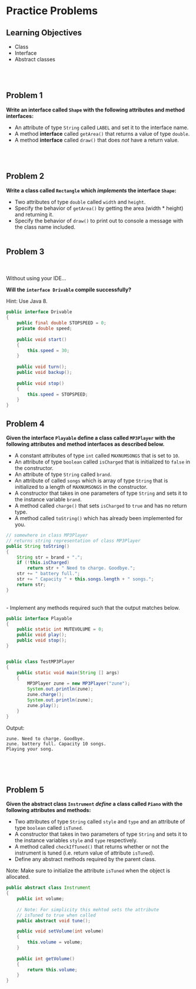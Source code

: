 Practice Problems
========================

Learning Objectives
-------------------
- Class
- Interface
- Abstract classes

<br><br>


Problem 1
---------
**Write an interface called `Shape` with the following attributes and method interfaces:**

- An attribute of type `String` called `LABEL` and set it to the interface name.
- A method **interface** called `getArea()` that returns a value of type `double`.
- A method **interface** called `draw()` that does *not* have a return value.


<br><br>


Problem 2
---------
**Write a class called `Rectangle` which *implements* the interface `Shape`:**

- Two attributes of type `double` called `width` and `height`.
- Specify the behavior of `getArea()` by getting the area (width * height) and returning it.
- Specify the behavior of `draw()` to print out to console a message with the class name included.
<br><br>


Problem 3
---------
<br><br>
Without using your IDE…

**Will the `interface Drivable` compile successfully?**

Hint: Use Java 8.

```java
public interface Drivable 
{
	public final double STOPSPEED = 0;
	private double speed;
	
	public void start()
	{
		this.speed = 30;
	}
	
	public void turn();
	public void backup();
	
	public void stop()
	{
		this.speed = STOPSPEED;
	}
}
```

Problem 4
--------

**Given the interface `Playable` define a class called `MP3Player` with the following attributes and method interfaces as described below.**

- A constant attributes of type `int` called `MAXNUMSONGS` that is set to `10`.
- An attribute of type `boolean` called `isCharged` that is initialized to `false` in the constructor.
- An attribute of type `String` called `brand`.
- An attribute of called `songs` which is array of type `String` that is initialized to a length of `MAXNUMSONGS` in the constructor.
- A constructor that takes in one parameters of type `String` and sets it to the instance variable `brand`.
- A method called `charge()` that sets `isCharged` to `true` and has no return type.
- A method called `toString()` which has already been implemented for you.

```java
// somewhere in class MP3Player
// returns string representation of class MP3Player
public String toString()
{
    String str = brand + ".";
    if (!this.isCharged)
        return str + " Need to charge. Goodbye.";
    str += " battery full.";
    str += " Capacity " + this.songs.length + " songs.";
    return str;
}
```

<br>
- Implement any methods required such that the output matches below.

```java
public interface Playable 
{    
    public static int MUTEVOLUME = 0;
    public void play();
    public void stop();
}


public class TestMP3Player 
{
    public static void main(String [] args) 
    {
        MP3Player zune = new MP3Player("zune");
        System.out.println(zune);
        zune.charge();
        System.out.println(zune);
        zune.play();
    }
}
```

Output:
<pre><code>zune. Need to charge. Goodbye.
zune. battery full. Capacity 10 songs.
Playing your song.
 </code></pre>




<br><br>

Problem 5
---------
**Given the abstract class `Instrument` *define* a class called `Piano` with the
following attributes and methods:**

- Two attributes of type `String` called `style` and `type` and an attribute of type `boolean`
called `isTuned`.
- A constructor that takes in two parameters of type `String` and sets it to the instance
variables `style` and `type` respectively.
- A method called `checkIfTuned()` that returns whether or not the instrument is tuned (i.e. return value of attribute `isTuned`).
- Define any abstract methods required by the parent class.

Note: Make sure to initialize the attribute `isTuned` when the object is allocated.

```java
public abstract class Instrument 
{
	public int volume;
	
	// Note: For simplicity this mehtod sets the attribute
	// isTuned to true when called
	public abstract void tune();

	public void setVolume(int volume)
	{
		this.volume = volume;
	}
	
	public int getVolume()
	{
		return this.volume;
	}
}
```

